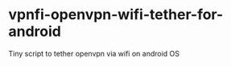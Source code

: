 vpnfi-openvpn-wifi-tether-for-android
=====================================

Tiny script to tether openvpn via wifi on android OS
